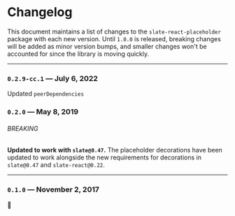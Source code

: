 # Changelog

This document maintains a list of changes to the `slate-react-placeholder` package with each new version. Until `1.0.0` is released, breaking changes will be added as minor version bumps, and smaller changes won't be accounted for since the library is moving quickly.

---

### `0.2.9-cc.1` — July 6, 2022

Updated `peerDependencies`

### `0.2.0` — May 8, 2019

###### BREAKING

**Updated to work with `slate@0.47`.** The placeholder decorations have been updated to work alongside the new requirements for decorations in `slate@0.47` and `slate-react@0.22`.

---

### `0.1.0` — November 2, 2017

:tada:
